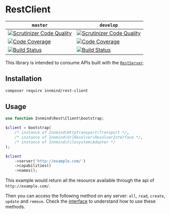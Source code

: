 # RestClient

| `master` | `develop` |
|----------|-----------|
| [![Scrutinizer Code Quality](https://scrutinizer-ci.com/g/Innmind/rest-client/badges/quality-score.png?b=master)](https://scrutinizer-ci.com/g/Innmind/rest-client/?branch=master) | [![Scrutinizer Code Quality](https://scrutinizer-ci.com/g/Innmind/rest-client/badges/quality-score.png?b=develop)](https://scrutinizer-ci.com/g/Innmind/rest-client/?branch=develop) |
| [![Code Coverage](https://scrutinizer-ci.com/g/Innmind/rest-client/badges/coverage.png?b=master)](https://scrutinizer-ci.com/g/Innmind/rest-client/?branch=master) | [![Code Coverage](https://scrutinizer-ci.com/g/Innmind/rest-client/badges/coverage.png?b=develop)](https://scrutinizer-ci.com/g/Innmind/rest-client/?branch=develop) |
| [![Build Status](https://scrutinizer-ci.com/g/Innmind/rest-client/badges/build.png?b=master)](https://scrutinizer-ci.com/g/Innmind/rest-client/build-status/master) | [![Build Status](https://scrutinizer-ci.com/g/Innmind/rest-client/badges/build.png?b=develop)](https://scrutinizer-ci.com/g/Innmind/rest-client/build-status/develop) |


This library is intended to consume APIs built with the [`RestServer`](https://github.com/Innmind/rest-server).

## Installation

```sh
composer require innmind/rest-client
```

## Usage

```php
use function Innmind\Rest\Client\bootstrap;

$client = bootstrap(
    /* instance of Innmind\HttpTransport\Transport */,
    /* instance of Innmind\UrlResolver\ResolverInterface */,
    /* instance of Innmind\Filesystem\Adapter */
);

$client
    ->server('http://example.com/')
    ->capabilities()
    ->names();
```

This example would return all the resource available through the api of `http://example.com/`.

Then you can access the following method on any server: `all`, `read`, `create`, `update` and `remove`. Check the [interface](src/Server.php) to understand how to use these methods.

